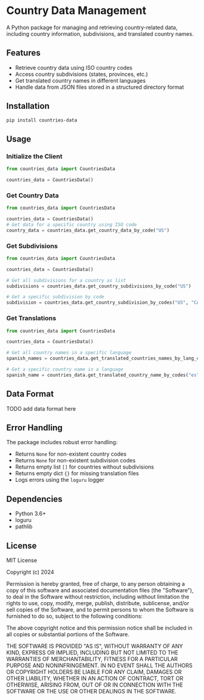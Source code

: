# Country Data Management

A Python package for managing and retrieving country-related data, including country information, subdivisions, and translated country names.

## Features

- Retrieve country data using ISO country codes
- Access country subdivisions (states, provinces, etc.)
- Get translated country names in different languages
- Handle data from JSON files stored in a structured directory format

## Installation

```bash
pip install countries-data
```

## Usage

### Initialize the Client

```python
from countries_data import CountriesData

countries_data = CountriesData()
```

### Get Country Data

```python
from countries_data import CountriesData

countries_data = CountriesData()
# Get data for a specific country using ISO code
country_data = countries_data.get_country_data_by_code("US")
```

### Get Subdivisions

```python
from countries_data import CountriesData

countries_data = CountriesData()

# Get all subdivisions for a country as list
subdivisions = countries_data.get_country_subdivisions_by_code("US")

# Get a specific subdivision by code
subdivision = countries_data.get_country_subdivision_by_codes("US", "CA")
```

### Get Translations

```python
from countries_data import CountriesData

countries_data = CountriesData()

# Get all country names in a specific language
spanish_names = countries_data.get_translated_countries_names_by_lang_code("es")

# Get a specific country name in a language
spanish_name = countries_data.get_translated_country_name_by_codes("es", "US")
```

## Data Format
TODO add data format here

## Error Handling

The package includes robust error handling:
- Returns `None` for non-existent country codes
- Returns `None` for non-existent subdivision codes
- Returns empty list `[]` for countries without subdivisions
- Returns empty dict `{}` for missing translation files
- Logs errors using the `loguru` logger

## Dependencies

- Python 3.6+
- loguru
- pathlib

## License

MIT License

Copyright (c) 2024

Permission is hereby granted, free of charge, to any person obtaining a copy
of this software and associated documentation files (the "Software"), to deal
in the Software without restriction, including without limitation the rights
to use, copy, modify, merge, publish, distribute, sublicense, and/or sell
copies of the Software, and to permit persons to whom the Software is
furnished to do so, subject to the following conditions:

The above copyright notice and this permission notice shall be included in all
copies or substantial portions of the Software.

THE SOFTWARE IS PROVIDED "AS IS", WITHOUT WARRANTY OF ANY KIND, EXPRESS OR
IMPLIED, INCLUDING BUT NOT LIMITED TO THE WARRANTIES OF MERCHANTABILITY,
FITNESS FOR A PARTICULAR PURPOSE AND NONINFRINGEMENT. IN NO EVENT SHALL THE
AUTHORS OR COPYRIGHT HOLDERS BE LIABLE FOR ANY CLAIM, DAMAGES OR OTHER
LIABILITY, WHETHER IN AN ACTION OF CONTRACT, TORT OR OTHERWISE, ARISING FROM,
OUT OF OR IN CONNECTION WITH THE SOFTWARE OR THE USE OR OTHER DEALINGS IN THE
SOFTWARE.
